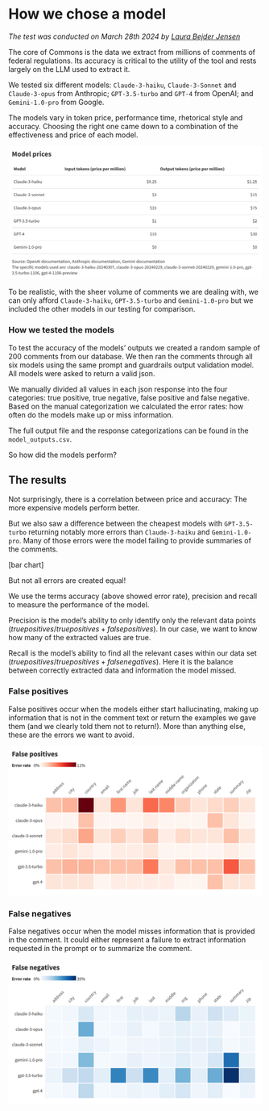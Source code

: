 # How we chose a model

*The test was conducted on March 28th 2024 by [Laura Bejder Jensen](https://github.com/laurabejder)*

The core of Commons is the data we extract from millions of comments of federal regulations. Its accuracy is critical to the utility of the tool and rests largely on the LLM used to extract it. 

We tested six different models: `Claude-3-haiku`, `Claude-3-Sonnet` and `Claude-3-opus` from Anthropic; `GPT-3.5-turbo` and `GPT-4` from OpenAI; and `Gemini-1.0-pro` from Google. 

The models vary in token price, performance time, rhetorical style and accuracy.
Choosing the right one came down to a combination of the effectiveness and price of each model.

![Alt text](images/table1.png?raw=true)

To be realistic, with the sheer volume of comments we are dealing with, we can only afford `Claude-3-haiku`, `GPT-3.5-turbo` and `Gemini-1.0-pro` but we included the other models in our testing for comparison.

### How we tested the models
To test the accuracy of the models’ outputs we created a random sample of 200 comments from our database. 
We then ran the comments through all six models using the same prompt and guardrails output validation model. All models were asked to return a valid json. 

We manually divided all values in each json response into the four categories: true positive, true negative, false positive and false negative. Based on the manual categorization we calculated the error rates: how often do the models make up or miss information. 

The full output file and the response categorizations can be found in the `model_outputs.csv`.

So how did the models perform?

## The results
Not surprisingly, there is a correlation between price and accuracy: The more expensive models perform better. 

But we also saw a difference between the cheapest models with `GPT-3.5-turbo` returning notably more errors than `Claude-3-haiku` and `Gemini-1.0-pro`. Many of those errors were the model failing to provide summaries of the comments. 

[bar chart]

But not all errors are created equal!

We use the terms accuracy (above showed error rate), precision and recall to measure the performance of the model. 

Precision is the model’s ability to only identify only the relevant data points ($true positives / true positives + false positives$). In our case, we want to know how many of the extracted values are true. 

Recall is  the model’s ability to find all the relevant cases within our data set ($true positives / true positives + false negatives$). Here it is the balance between correctly extracted data and information the model missed.  

### False positives
False positives occur when the models either start hallucinating, making up information that is not in the comment text or return the examples we gave them (and we clearly told them not to return!). 
More than anything else, these are the errors we want to avoid.

![Alt text](images/false_positives.png?raw=true)

### False negatives
False negatives occur when the model misses information that is provided in the comment. It could either represent a failure to extract information requested in the prompt or to summarize the comment.

![Alt text](images/false_negatives.png?raw=true)